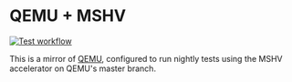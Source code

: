 # QEMU + MSHV

[![Test workflow](https://github.com/mkulke/qemu/actions/workflows/test.yaml/badge.svg)](https://github.com/mkulke/qemu/actions/workflows/test.yaml)

This is a mirror of [QEMU](https://www.qemu.org/), configured to run nightly tests using the MSHV accelerator on QEMU's master branch.
